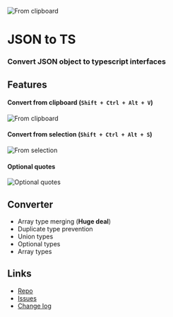 ![From clipboard](https://image.ibb.co/fTb60k/icon.png)

# JSON to TS

### Convert JSON object to typescript interfaces

## Features

#### Convert from clipboard (`Shift + Ctrl + Alt + V`)

![From clipboard](./images/clipboard.gif)

#### Convert from selection (`Shift + Ctrl + Alt + S`)

![From selection](./images/selection.gif)

#### Optional quotes

![Optional quotes](./images/optional-quotes.gif)

## Converter

- Array type merging (**Huge deal**)
- Duplicate type prevention
- Union types
- Optional types
- Array types

## Links

- [Repo](https://github.com/MariusAlch/vscode-json-to-ts)
- [Issues](https://github.com/MariusAlch/vscode-json-to-ts/issues)
- [Change log](https://github.com/MariusAlch/vscode-json-to-ts/blob/master/CHANGELOG.md)
